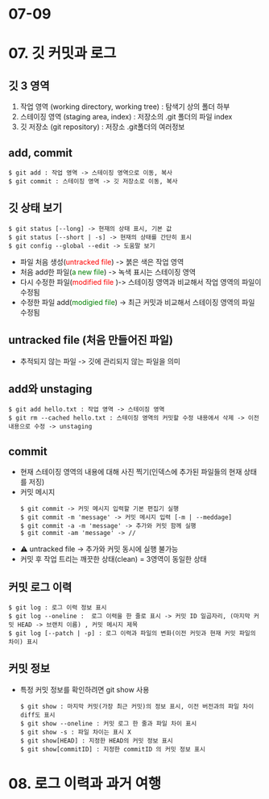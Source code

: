 # 07-09
# 07. 깃 커밋과 로그

## 깃 3 영역
1. 작업 영역 (working directory, working tree) : 탐색기 상의 폴더 하부
2. 스테이징 영역 (staging area, index) : 저장소의 .git 폴더의 파일 index
3. 깃 저장소 (git repository) : 저장소 .git폴더의 여러정보

## add, commit
```
$ git add : 작업 영역 -> 스테이징 영역으로 이동, 복사
$ git commit : 스테이징 영역 -> 깃 저장소로 이동, 복사
```

## 깃 상태 보기
```
$ git status [--long] -> 현재의 상태 표시, 기본 값
$ git status [--short | -s] -> 현재의 상태를 간단히 표시
$ git config --global --edit -> 도움말 보기
```
- 파일 처음 생성(<span style="color:red">untracked file</span>) -> 붉은 색은 작업 영역
- 처음 add한 파일(<span style="color:green">a new file</span>) -> 녹색 표시는 스테이징 영역
- 다시 수정한 파일(<span style="color:red">modified file</span> )-> 스테이징 영역과 비교해서 작업 영역의 파일이 수정됨
- 수정한 파일 add(<span style="color:green">modigied file</span>) -> 최근 커밋과 비교해서 스테이징 영역의 파일 수정됨
  
## untracked file (처음 만들어진 파일)
- 추적되지 않는 파일 -> 깃에 관리되지 않는 파일을 의미

## add와 unstaging
```
$ git add hello.txt : 작업 영역 -> 스테이징 영역
$ git rm --cached hello.txt : 스테이징 영역의 커밋할 수정 내용에서 삭제 -> 이전 내용으로 수정 -> unstaging
```
## commit
- 현재 스테이징 영역의 내용에 대해 사진 찍기(인덱스에 추가된 파일들의 현재 상태를 저징)
- 커밋 메시지
  ```
  $ git commit -> 커밋 메시지 입력할 기본 편집기 실행
  $ git commit -m 'message' -> 커밋 메시지 입력 [-m | --meddage]
  $ git commit -a -m 'message' -> 추가와 커밋 함께 실행
  $ git commit -am 'message' -> //
  ```
- :warning: untracked file -> 추가와 커밋 동시에 실행 불가능
- 커밋 후 작업 트리는 깨끗한 상태(clean) = 3영역이 동일한 상태

## 커밋 로그 이력
 ```
 $ git log : 로그 이력 정보 표시
 $ git log --oneline :  로그 이력을 한 줄로 표시 -> 커밋 ID 일곱자리, (마지막 커밋 HEAD -> 브랜치 이름) , 커밋 메시지 제목
 $ git log [--patch | -p] : 로그 이력과 파일의 변화(이전 커밋과 현재 커밋 파일의 차이) 표시
 ```
##  커밋 정보
- 특정 커밋 정보를 확인하려면 git show 사용
  ```
  $ git show : 마지막 커밋(가장 최근 커밋)의 정보 표시, 이전 버전과의 파일 차이 diff도 표시
  $ git show --oneline : 커밋 로그 한 줄과 파일 차이 표시
  $ git show -s : 파일 차이는 표시 X
  $ git show[HEAD] : 지정한 HEAD의 커밋 정보 표시
  $ git show[commitID] : 지정한 commitID 의 커밋 정보 표시
  ```
# 08. 로그 이력과 과거 여행
## 
